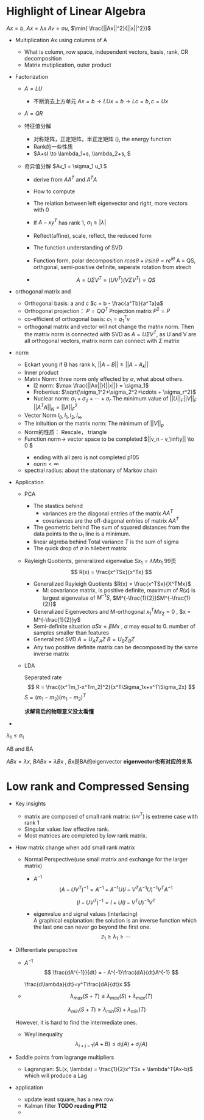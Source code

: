# Highlight of Linear Algebra

$Ax=b$, $Ax=\lambda x$ $Av=\sigma u$, <span> $\min{ \frac{||Ax||^2}{||x||^2}}$  </span> 

- Multiplication Ax using columns of A   

  - What is column, row space, independent vectors, basis,  rank, CR decomposition
  - Matrix mutiplication, outer product

- Factorization

  - $A=LU$  

    - 不断消去上方单元   $Ax=b\to LUx=b \to Lc = b, c = Ux$

  - $A=QR$

  - 特征值分解

    - 对称矩阵，正定矩阵，半正定矩阵  (), the energy function
    - Rank的一些性质
    - $A+sI \to \lambda_1+s, \lambda_2+s, $

  - 奇异值分解   $Av_1 = \sigma_1 u_1 $

    - derive from $AA^T$ and $A^TA$

    - How to compute

    - The relation between left eigenvector and right,  more vectors with 0

    - If $A-xy^T$ has rank 1, <span>$\sigma_1 \ge  |\lambda  |$</span>

    - Reflect(affine), scale, reflect, the reduced form

    - The function understanding of SVD

    - Function form, polar decomposition 
      $rcos\theta+irsin\theta = re^{i\theta}$   A = QS, orthgonal, semi-positive definite, seperate rotation from strech

    - $$
      A = U\Sigma V^T=(UV^T)(V\Sigma V^T) = QS
      $$

      

- orthogonal matrix and 

  - Orthogonal basis: a and c  $c = b - \frac{a^Tb}{a^Ta}a$
  - Orthogonal projection：  $P = QQ^T$  Projection matrix $P^2=P$
  - co-efficient of orthogonal basis:   $c_1=q_1^Tv$
  - orthogonal matrix and vector will not change the matrix norm. Then the matrix norm is connected with SVD as  $A=U\Sigma V^T$, as U and V are all orthogonal vectors, matrix norm can connect with $\Sigma$ matrix

- norm

  - Eckart young  if B has rank k, <span>$||A-B|| \ge ||A - A_k||$</span>
  - Inner product
  - Matrix Norm: three norm only effected by $\sigma$, what about others.
    - l2 norm: <span>$\max \frac{||Ax||}{||x||} = \sigma_1$</span>
    - Frobenius: $\sqrt{\sigma_1^2+\sigma_2^2+\cdots + \sigma_r^2}$
    - Nuclear norm:   $\sigma_1+\sigma_2+\cdots + \sigma_r$      The minimum value of <span>$||U||_F||V||_F$  $||A^TA||_N=||A||_F^2$</span>
  - Vector Norm  $l_0, l_1, l_2, l_\infty$
  - The inituition or the matrix norm: The minimum of  <span>$||V||_p$</span>
  - Norm的性质：  Rescale， triangle
  - Function norm-> vector space to be completed  <span>$||v_n - v_\infty||<span> \to 0 $  
    - ending with all zero is not completed  p105 
    - $norm < \infty$
  - spectral radius: about the stationary of Markov chain

- Application

  - PCA  

    - The stastics behind 
      - variances are the diagonal entries of the matrix $AA^T$
      - covariances are the off-diagonal entries of matrix $AA^T$
    - The geometric behind
      The sum of squared distances from the data points to the $u_1$ line is a minimum.
    - linear algreba behind
      Total variance $T$ is the sum of sigma
    - The quick drop of $\sigma$ in hilebert matrix

  - Rayleigh Quotients, generalized eigenvalue   $Sx_1 = \lambda M x_1$    99页
    $$
    R(x) = \frac{x^TSx}{x^Tx}
    $$

    - Generalized Rayleigh Quotients  $R(x) = \frac{x^TSx}{X^TMx}$
      - M: covariance matrix, is positive definite, maximum of $R(x)$ is largest eigenvalue of $M^{-1}S$, $M^{-\frac{1}{2}}SM^{-\frac{1}{2}}$
    - Generalized Eigenvectors and M-orthogonal   $x_1^TMx_2 = 0$ , $x = M^{-\frac{1}{2}}y$
    - Semi-definite situation  $\alpha Sx = \beta Mx$ , $\alpha$ may equal to 0. number of samples smaller than features
    - Generalized SVD  $A=U_A\Sigma_AZ$   $B=U_B\Sigma_BZ$
    - Any two positive definite matrix can be decomposed by the same inverse matrix

  - LDA

    Seperated rate
    $$
    R = \frac{(x^Tm_1-x^Tm_2)^2}{x^T\Sigma_1x+x^T\Sigma_2x}
    $$
    $S = (m_1-m_2)(m_1-m_2)^T$

    **求解背后的物理意义没太看懂**

- 





$\lambda_1 \le \sigma_1$

AB and BA  

$ABx=\lambda x$, $BABx=\lambda Bx$ ,  $Bx$是BA的eigenvector   **eigenvector也有对应的关系**







# Low rank and Compressed Sensing

- Key insights
  - matrix are composed of small rank matrix: ($uv^T$) is extreme case with rank 1
  - Singular value: low effective rank.
  - Most matrices are completed by low rank matrix.



- How matrix change when add small rank matrix

  - Normal Perspective(use small matrix and exchange for the larger matrix)

    - $A^{-1}$ 
      $$
      (A-UV^T)^{-1} = A^{-1}+A^{-1}U(I-V^TA^{-1}U)^{-1}V^TA^{-1}
      $$

      $$
      (I-UV^T)^{-1} = I +U(I-V^TU)^{-1}V^T
      $$

    - eigenvalue and signal values (interlacing)    
      A graphical explanation: the solution is an inverse function which the last one can never go beyond the first one.
      $$
      z_1 \ge \lambda_1 \ge \cdots
      $$

- Differentiate perspective

  - $A^{-1}$ 
    $$
    \frac{dA^{-1}}{dt} = - A^{-1}\frac{dA}{dt}A^{-1}
    $$



    \frac{d\lambda}{dt}=y^T\frac{dA}{dt}x
  $$
    
  - $$
    \lambda_{max}(S+T)\le \lambda_{max}(S) + \lambda_{max}(T) 
  $$

  $$
    \lambda_{min}(S+T) \ge \lambda_{min}(S) + \lambda_{min}(T)
  $$

    However, it is hard to find the intermediate ones.

  - Weyl inequality   
    $$
    \lambda_{i+j-1}(A+B)\le \sigma_i(A)+\sigma_j(A)
    $$

- Saddle points from lagrange multipliers

  - Lagrangian:  $L(x, \lambda) = \frac{1}{2}x^TSx + \lambda^T(Ax-b)$ which will produce a Lag





- application
  - update least square, has a new row
  - Kalman filter **TODO reading P112**
  - 